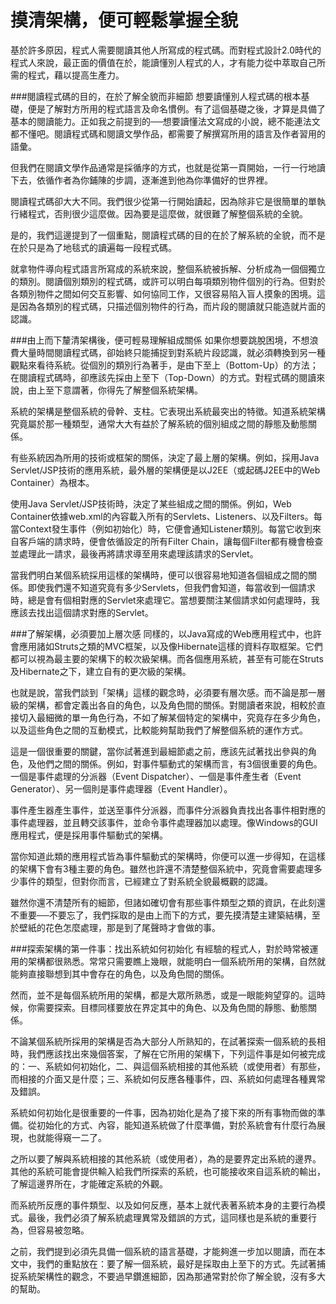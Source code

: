 # 摸清架構，便可輕鬆掌握全貌


基於許多原因，程式人需要閱讀其他人所寫成的程式碼。而對程式設計2.0時代的程式人來說，最正面的價值在於，能讀懂別人程式的人，才有能力從中萃取自己所需的程式，藉以提高生產力。

###閱讀程式碼的目的，在於了解全貌而非細節
想要讀懂別人程式碼的根本基礎，便是了解對方所用的程式語言及命名慣例。有了這個基礎之後，才算是具備了基本的閱讀能力。正如我之前提到的──想要讀懂法文寫成的小說，總不能連法文都不懂吧。閱讀程式碼和閱讀文學作品，都需要了解撰寫所用的語言及作者習用的語彙。

但我們在閱讀文學作品通常是採循序的方式，也就是從第一頁開始，一行一行地讀下去，依循作者為你鋪陳的步調，逐漸進到他為你準備好的世界裡。

閱讀程式碼卻大大不同。我們很少從第一行開始讀起，因為除非它是很簡單的單執行緒程式，否則很少這麼做。因為要是這麼做，就很難了解整個系統的全貌。

是的，我們這邊提到了一個重點，閱讀程式碼的目的在於了解系統的全貌，而不是在於只是為了地毯式的讀遍每一段程式碼。

就拿物件導向程式語言所寫成的系統來說，整個系統被拆解、分析成為一個個獨立的類別。閱讀個別類別的程式碼，或許可以明白每項類別物件個別的行為。但對於各類別物件之間如何交互影響、如何協同工作，又很容易陷入盲人摸象的困境。這是因為各類別的程式碼，只描述個別物件的行為，而片段的閱讀就只能造就片面的認識。

###由上而下釐清架構後，便可輕易理解組成關係
如果你想要跳脫困境，不想浪費大量時間閱讀程式碼，卻始終只能捕捉到對系統片段認識，就必須轉換到另一種觀點來看待系統。從個別的類別行為著手，是由下至上（Bottom-Up）的方法；在閱讀程式碼時，卻應該先採由上至下（Top-Down）的方式。對程式碼的閱讀來說，由上至下意謂著，你得先了解整個系統架構。

系統的架構是整個系統的骨幹、支柱。它表現出系統最突出的特徵。知道系統架構究竟屬於那一種類型，通常大大有益於了解系統的個別組成之間的靜態及動態關係。

有些系統因為所用的技術或框架的關係，決定了最上層的架構。例如，採用Java Servlet/JSP技術的應用系統，最外層的架構便是以J2EE（或起碼J2EE中的Web Container）為根本。

使用Java Servlet/JSP技術時，決定了某些組成之間的關係。例如，Web Container依據web.xml的內容載入所有的Servlets、Listeners、以及Filters。每當Context發生事件（例如初始化）時，它便會通知Listener類別。每當它收到來自客戶端的請求時，便會依循設定的所有Filter Chain，讓每個Filter都有機會檢查並處理此一請求，最後再將請求導至用來處理該請求的Servlet。

當我們明白某個系統採用這樣的架構時，便可以很容易地知道各個組成之間的關係。即使我們還不知道究竟有多少Servlets，但我們會知道，每當收到一個請求時，總是會有個相對應的Servlet來處理它。當想要關注某個請求如何處理時，我應該去找出這個請求對應的Servlet。

###了解架構，必須要加上層次感
同樣的，以Java寫成的Web應用程式中，也許會應用諸如Struts之類的MVC框架，以及像Hibernate這樣的資料存取框架。它們都可以視為最主要的架構下的較次級架構。而各個應用系統，甚至有可能在Struts及Hibernate之下，建立自有的更次級的架構。

也就是說，當我們談到「架構」這樣的觀念時，必須要有層次感。而不論是那一層級的架構，都會定義出各自的角色，以及角色間的關係。對閱讀者來說，相較於直接切入最細微的單一角色行為，不如了解某個特定的架構中，究竟存在多少角色，以及這些角色之間的互動模式，比較能夠幫助我們了解整個系統的運作方式。

這是一個很重要的關鍵，當你試著進到最細節處之前，應該先試著找出參與的角色，及他們之間的關係。例如，對事件驅動式的架構而言，有3個很重要的角色。一個是事件處理的分派器（Event Dispatcher）、一個是事件產生者（Event Generator）、另一個則是事件處理器（Event Handler）。

事件產生器產生事件，並送至事件分派器，而事件分派器負責找出各事件相對應的事件處理器，並且轉交該事件，並命令事件處理器加以處理。像Windows的GUI應用程式，便是採用事件驅動式的架構。

當你知道此類的應用程式皆為事件驅動式的架構時，你便可以進一步得知，在這樣的架構下會有3種主要的角色。雖然也許還不清楚整個系統中，究竟會需要處理多少事件的類型，但對你而言，已經建立了對系統全貌最概觀的認識。

雖然你還不清楚所有的細節，但諸如確切會有那些事件類型之類的資訊，在此刻還不重要──不要忘了，我們採取的是由上而下的方式，要先摸清楚主建築結構，至於壁紙的花色怎麼處理，那是到了尾聲時才會做的事。

###探索架構的第一件事：找出系統如何初始化
有經驗的程式人，對於時常被運用的架構都很熟悉。常常只需要瞧上幾眼，就能明白一個系統所用的架構，自然就能夠直接聯想到其中會存在的角色，以及角色間的關係。

然而，並不是每個系統所用的架構，都是大眾所熟悉，或是一眼能夠望穿的。這時候，你需要探索。目標同樣要放在界定其中的角色、以及角色間的靜態、動態關係。

不論某個系統所採用的架構是否為大部分人所熟知的，在試著探索一個系統的長相時，我們應該找出來幾個答案，了解在它所用的架構下，下列這件事是如何被完成的：一、系統如何初始化，二、與這個系統相接的其他系統（或使用者）有那些，而相接的介面又是什麼；三、系統如何反應各種事件，四、系統如何處理各種異常及錯誤。

系統如何初始化是很重要的一件事，因為初始化是為了接下來的所有事物而做的準備。從初始化的方式、內容，能知道系統做了什麼準備，對於系統會有什麼行為展現，也就能得窺一二了。

之所以要了解與系統相接的其他系統（或使用者），為的是要界定出系統的邊界。其他的系統可能會提供輸入給我們所探索的系統，也可能接收來自這系統的輸出，了解這邊界所在，才能確定系統的外觀。

而系統所反應的事件類型、以及如何反應，基本上就代表著系統本身的主要行為模式。最後，我們必須了解系統處理異常及錯誤的方式，這同樣也是系統的重要行為，但容易被忽略。

之前，我們提到必須先具備一個系統的語言基礎，才能夠進一步加以閱讀，而在本文中，我們的重點放在：要了解一個系統，最好是採取由上至下的方式。先試著捕捉系統架構性的觀念，不要過早鑽進細節，因為那通常對於你了解全貌，沒有多大的幫助。